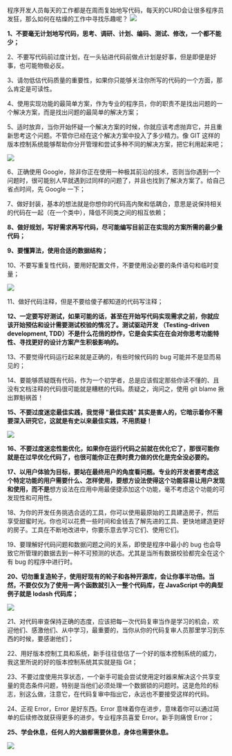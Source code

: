 程序开发人员每天的工作都是在周而复始地写代码，每天的CURD会让很多程序员发狂，那么如何在枯燥的工作中寻找乐趣呢？
![](https://upload-images.jianshu.io/upload_images/6943526-a14db188494b5bd8.jpg?imageMogr2/auto-orient/strip%7CimageView2/2/w/1240)

**1、不要毫无计划地写代码，思考、调研、计划、编码、测试、修改，一个都不能少；**

2、不要写代码前过度计划，在一头钻进代码前做点计划是好事，但是即便是好事，也可能物极必反。

3、请勿低估代码质量的重要性，如果你只能够关注你所写的代码的一个方面，那么肯定是可读性。

4、使用实现功能的最简单方案，作为专业的程序员，你的职责不是找出问题的一个解决方案，而是找出问题的最简单的解决方案；

5、适时放弃，当你开始怀疑一个解决方案的时候，你就应该考虑抛弃它，并且重新思考这个问题。不管你已经在这个解决方案中投入了多少精力。像 GIT 这样的版本控制系统能够帮助你分开管理和尝试多种不同的解决方案，把它利用起来吧；

![](https://upload-images.jianshu.io/upload_images/6943526-034d6fee847eebe9.jpg?imageMogr2/auto-orient/strip%7CimageView2/2/w/1240)


6、正确使用 Google，除非你正在使用一种极其前沿的技术，否则当你遇到一个问题时，很可能别人早就遇到过同样的问题了，并且也找到了解决方案了。给自己省点时间，先 Google 一下；

7、做好封装，基本的想法就是你想你的代码高内聚和低耦合，意思是说保持相关的代码在一起（在一个类中），降低不同类之间的相互依赖；

**8、做好规划，写好需求再写代码，尽可能编写目前正在实现的方案所需的最少量代码；**

**9、要懂算法，使用合适的数据结构；**

10、不要写重复性代码，要用好配置文件，不要使用没必要的条件语句和临时变量；

![](https://upload-images.jianshu.io/upload_images/6943526-68d6dafd7e4f60cb.jpg?imageMogr2/auto-orient/strip%7CimageView2/2/w/1240)


11、做好代码注释，但是不要给傻子都知道的代码写注释；

**12、一定要写好测试，如果可能的话，甚至在开始写代码实现需求之前，你就应该开始预估和设计需要测试校验的情况了。测试驱动开发 （Testing-driven development, TDD）不是什么花俏的炒作，它是会实实在在会对你思考功能特性、寻找更好的设计方案产生积极影响的。**

13、不要觉得代码运行起来就是正确的，有些时候代码的 bug 可能并不是显而易见的；

14、要能够质疑既有代码，作为一个初学者，总是应该假定那些你读不懂的、且没有文档注释的代码很可能就是糟糕的代码。质疑之，询问之，使用 git blame 揪出罪魁祸首！

**15、不要过度迷恋最佳实践，我觉得 "最佳实践" 其实是害人的，它暗示着你不需要深入研究它，这就是有史以来最佳实践，不用质疑！**

![](https://upload-images.jianshu.io/upload_images/6943526-5c686bfe01f9a409.jpeg?imageMogr2/auto-orient/strip%7CimageView2/2/w/1240)


**16、不要过度迷恋性能优化，如果你在运行代码之前就在优化它了，那很可能你就是在过早优化代码了，也很可能你正在费时费力做的优化是完全没必要的。**

**17、以用户体验为目标，要站在最终用户的角度看问题。专业的开发者要考虑这个特定功能的用户需要什么、怎样使用，要想方设法使得这个功能容易让用户发现和使用，而不是**想方设法在应用中用最便捷添加这个功能，毫不考虑这个功能的可发现性和可用性。

18、为你的开发任务挑选合适的工具，你可以使用最原始的工具建造房子，然后享受甜蜜时光。你也可以花费一些时间和金钱去了解先进的工具、更快地建造更好的房子。工具在不断地改进中，你要乐意去学习它们、使用它们。

19、要理解好代码问题和数据问题之间的关系，即使是程序中最小的 bug 也会导致它所管理的数据去到一种不可预测的状态。尤其是当所有数据校验都完全在这个有 bug 的程序中进行时。

**20、切勿重复造轮子，使用好现有的轮子和各种开源库，会让你事半功倍。当然，不要仅仅为了使用一两个函数就引入一整个代码库，在 JavaScript 中的典型例子就是 lodash 代码库；**

![](https://upload-images.jianshu.io/upload_images/6943526-8bc96336864d8902.jpg?imageMogr2/auto-orient/strip%7CimageView2/2/w/1240)


21、对代码审查保持正确的态度，应该把每一次代码复审当作是学习的机会，欢迎他们、感激他们、从中学习，最重要的，当你从你的代码复审人员那里学习到东西的时候，要感谢他们；

22、用好版本控制工具和系统，新手往往低估了一个好的版本控制系统的威力，我这里所说的好的版本控制系统其实就是指 Git；

23、不要过度使用共享状态，一个新手可能会尝试使用定时器来解决这个共享变量的竞态条件问题，特别是当他们必须处理一个数据锁的问题时。这是危险的标志，别这么做，注意它，在代码复审中指出它，永远也不要接受这样的代码。

24、正视 Error，Error 是好东西。Error 意味着你在进步，意味着你可以通过简单的后续修改就获得更多的进步。专业程序员喜爱 Error。新手则痛恨 Error；

**25、学会休息，任何人的大脑都需要休息，身体也需要休息。**

![](https://upload-images.jianshu.io/upload_images/6943526-571f9eef24f637fa.png?imageMogr2/auto-orient/strip%7CimageView2/2/w/1240)

